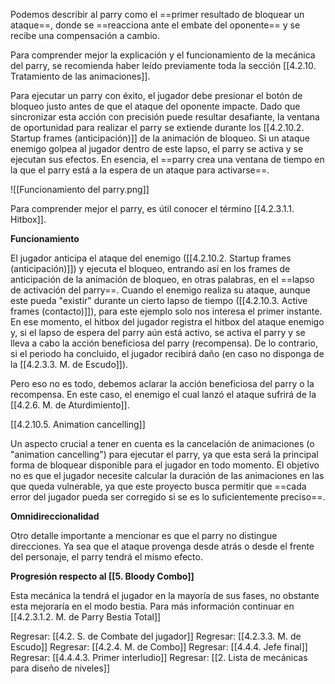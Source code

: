 
Podemos describir al parry como el ==primer resultado de bloquear un ataque==, donde se ==reacciona ante el embate del oponente== y se recibe una compensación a cambio.

Para comprender mejor la explicación y el funcionamiento de la mecánica del parry, se recomienda haber leído previamente toda la sección [[4.2.10. Tratamiento de las animaciones]].

Para ejecutar un parry con éxito, el jugador debe presionar el botón de bloqueo justo antes de que el ataque del oponente impacte. Dado que sincronizar esta acción con precisión puede resultar desafiante, la ventana de oportunidad para realizar el parry se extiende durante los [[4.2.10.2. Startup frames (anticipación)]] de la animación de bloqueo. Si un ataque enemigo golpea al jugador dentro de este lapso, el parry se activa y se ejecutan sus efectos. En esencia, el ==parry crea una ventana de tiempo en la que el parry está a la espera de un ataque para activarse==.

![[Funcionamiento del parry.png]]


Para comprender mejor el parry, es útil conocer el término [[4.2.3.1.1. Hitbox]].

**Funcionamiento**

El jugador anticipa el ataque del enemigo ([[4.2.10.2. Startup frames (anticipación)]]) y ejecuta el bloqueo, entrando así en los frames de anticipación de la animación de bloqueo, en otras palabras, en el ==lapso de activación del parry==. Cuando el enemigo realiza su ataque, aunque este pueda "existir" durante un cierto lapso de tiempo ([[4.2.10.3. Active frames (contacto)]]), para este ejemplo solo nos interesa el primer instante. En ese momento, el hitbox del jugador registra el hitbox del ataque enemigo y, si el lapso de espera del parry aún está activo, se activa el parry y se lleva a cabo la acción beneficiosa del parry (recompensa). De lo contrario, si el periodo ha concluido, el jugador recibirá daño (en caso no disponga de la [[4.2.3.3. M. de Escudo]]).

Pero eso no es todo, debemos aclarar la acción beneficiosa del parry o la recompensa. En este caso, el enemigo el cual lanzó el ataque sufrirá de la [[4.2.6. M. de Aturdimiento]].

[[4.2.10.5. Animation cancelling]]

Un aspecto crucial a tener en cuenta es la cancelación de animaciones (o "animation cancelling") para ejecutar el parry, ya que esta será la principal forma de bloquear disponible para el jugador en todo momento. El objetivo no es que el jugador necesite calcular la duración de las animaciones en las que queda vulnerable, ya que este proyecto busca permitir que ==cada error del jugador pueda ser corregido si se es lo suficientemente preciso==.

**Omnidireccionalidad**

Otro detalle importante a mencionar es que el parry no distingue direcciones. Ya sea que el ataque provenga desde atrás o desde el frente del personaje, el parry tendrá el mismo efecto.

**Progresión respecto al [[5. Bloody Combo]]**

Esta mecánica la tendrá el jugador en la mayoría de sus fases, no obstante esta mejoraría en el modo bestia. Para más información continuar en [[4.2.3.1.2. M. de Parry Bestia Total]]


Regresar: [[4.2. S. de Combate del jugador]]
Regresar: [[4.2.3.3. M. de Escudo]]
Regresar: [[4.2.4. M. de Combo]]
Regresar: [[4.4.4. Jefe final]]
Regresar: [[4.4.4.3. Primer interludio]]
Regresar: [[2. Lista de mecánicas para diseño de niveles]]